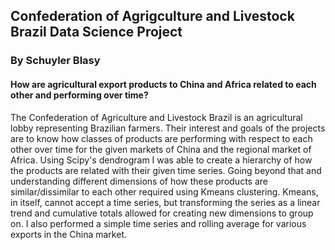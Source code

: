 ## Confederation of Agrigculture and Livestock Brazil Data Science Project
### By Schuyler Blasy
#### How are agricultural export products to China and Africa related to each other and performing over time?

The Confederation of Agriculture and Livestock Brazil is an agricultural lobby representing Brazilian farmers. Their interest and goals of the projects are to know how classes of products are performing with respect to each other over time for the given markets of China and the regional market of Africa. Using Scipy's dendrogram I was able to create a hierarchy of how the products are related with their given time series. Going beyond that and understanding different dimensions of how these products are similar/dissimilar to each other required using Kmeans clustering. Kmeans, in itself, cannot accept a time series, but transforming the series as a linear trend and cumulative totals allowed for creating new dimensions to group on. I also performed a simple time series and rolling average for various exports in the China market.
